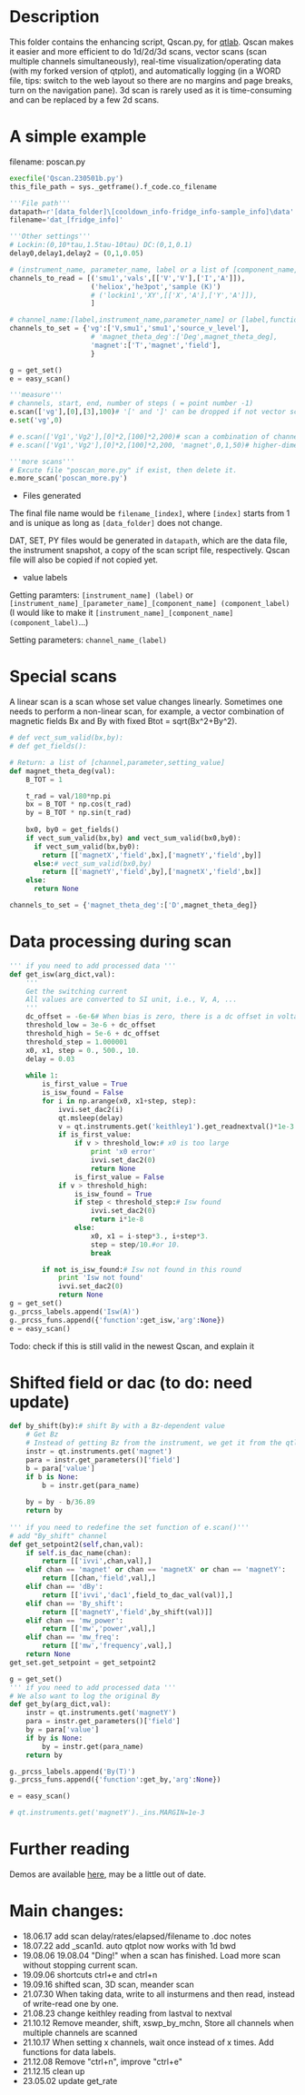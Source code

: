 # Description

This folder contains the enhancing script, Qscan.py, for [qtlab](https://github.com/heeres/qtlab). Qscan makes it easier and more efficient to do 1d/2d/3d scans, vector scans (scan multiple channels simultaneously), real-time visualization/operating data (with my forked version of qtplot), and automatically logging (in a WORD file, tips: switch to the web layout so there are no margins and page breaks, turn on the navigation pane). 3d scan is rarely used as it is time-consuming and can be replaced by a few 2d scans.


# A simple example

filename: poscan.py

```python
execfile('Qscan.230501b.py')
this_file_path = sys._getframe().f_code.co_filename

'''File path'''
datapath=r'[data_folder]\[cooldown_info-fridge_info-sample_info]\data'
filename='dat_[fridge_info]'

'''Other settings'''
# Lockin:(0,10*tau,1.5tau-10tau) DC:(0,1,0.1)
delay0,delay1,delay2 = (0,1,0.05)

# (instrument_name, parameter_name, label or a list of [component_name, component_label])
channels_to_read = [('smu1','vals',[['V','V'],['I','A']]), 
                    ('heliox','he3pot','sample (K)')
                    # ('lockin1','XY',[['X','A'],['Y','A']]),
                    ]

# channel_name:[label,instrument_name,parameter_name] or [label,function]}
channels_to_set = {'vg':['V,smu1','smu1','source_v_level'], 
                    # 'magnet_theta_deg':['Deg',magnet_theta_deg],
                    'magnet':['T','magnet','field'],
                    }

g = get_set()
e = easy_scan()

'''measure'''
# channels, start, end, number of steps ( = point number -1)
e.scan(['vg'],[0],[3],100)# '[' and ']' can be dropped if not vector scan (a combination of channels)
e.set('vg',0)

# e.scan(['Vg1','Vg2'],[0]*2,[100]*2,200)# scan a combination of channels
# e.scan(['Vg1','Vg2'],[0]*2,[100]*2,200, 'magnet',0,1,50)# higher-dimensional scan

'''more scans'''
# Excute file "poscan_more.py" if exist, then delete it.
e.more_scan('poscan_more.py')
```

- Files generated

The final file name would be `filename_[index]`, where `[index]` starts from 1 and is unique as long as `[data_folder]` does not change.

DAT, SET, PY files would be generated in `datapath`, which are the data file, the instrument snapshot, a copy of the scan script file, respectively. Qscan file will also be copied if not copied yet.

- value labels

Getting paramters: `[instrument_name] (label)` or `[instrument_name]_[parameter_name]_[component_name] (component_label)` (I would like to make it `[instrument_name]_[component_name] (component_label)`...)

Setting parameters: `channel_name_(label)`

# Special scans

A linear scan is a scan whose set value changes linearly. Sometimes one needs to perform a non-linear scan, for example, a vector combination of magnetic fields Bx and By with fixed Btot = sqrt(Bx^2+By^2).

```python
# def vect_sum_valid(bx,by):  
# def get_fields():

# Return: a list of [channel,parameter,setting_value]
def magnet_theta_deg(val):
    B_TOT = 1

    t_rad = val/180*np.pi
    bx = B_TOT * np.cos(t_rad)
    by = B_TOT * np.sin(t_rad)
        
    bx0, by0 = get_fields()
    if vect_sum_valid(bx,by) and vect_sum_valid(bx0,by0):
      if vect_sum_valid(bx,by0):
        return [['magnetX','field',bx],['magnetY','field',by]]
      else:# vect_sum_valid(bx0,by)
        return [['magnetY','field',by],['magnetX','field',bx]]
    else:
      return None

channels_to_set = {'magnet_theta_deg':['D',magnet_theta_deg]}
```

# Data processing during scan

```python
''' if you need to add processed data '''
def get_isw(arg_dict,val):
    '''
    Get the switching current
    All values are converted to SI unit, i.e., V, A, ...
    '''
    dc_offset = -6e-6# When bias is zero, there is a dc offset in voltage readings
    threshold_low = 3e-6 + dc_offset
    threshold_high = 5e-6 + dc_offset
    threshold_step = 1.000001
    x0, x1, step = 0., 500., 10.
    delay = 0.03
    
    while 1:
        is_first_value = True
        is_isw_found = False
        for i in np.arange(x0, x1+step, step):
            ivvi.set_dac2(i)
            qt.msleep(delay)
            v = qt.instruments.get('keithley1').get_readnextval()*1e-3
            if is_first_value:
                if v > threshold_low:# x0 is too large
                    print 'x0 error'
                    ivvi.set_dac2(0)
                    return None
                is_first_value = False
            if v > threshold_high:
                is_isw_found = True
                if step < threshold_step:# Isw found
                    ivvi.set_dac2(0)
                    return i*1e-8
                else:
                    x0, x1 = i-step*3., i+step*3.
                    step = step/10.#or 10.
                    break

        if not is_isw_found:# Isw not found in this round            
            print 'Isw not found'
            ivvi.set_dac2(0)
            return None
g = get_set()
g._prcss_labels.append('Isw(A)')
g._prcss_funs.append({'function':get_isw,'arg':None})
e = easy_scan()
```

Todo: check if this is still valid in the newest Qscan, and explain it

# Shifted field or dac (to do: need update)

```python
def by_shift(by):# shift By with a Bz-dependent value
    # Get Bz
    # Instead of getting Bz from the instrument, we get it from the qtlab, which is much faster. 
    instr = qt.instruments.get('magnet')
    para = instr.get_parameters()['field']
    b = para['value']
    if b is None:
        b = instr.get(para_name)
        
    by = by - b/36.89
    return by
    
''' if you need to redefine the set function of e.scan()'''
# add "By_shift" channel
def get_setpoint2(self,chan,val):
    if self.is_dac_name(chan):
        return [['ivvi',chan,val],]
    elif chan == 'magnet' or chan == 'magnetX' or chan == 'magnetY':
        return [[chan,'field',val],]
    elif chan == 'dBy':
        return [['ivvi','dac1',field_to_dac_val(val)],]
    elif chan == 'By_shift':
        return [['magnetY','field',by_shift(val)]]
    elif chan == 'mw_power':
        return [['mw','power',val],]
    elif chan == 'mw_freq':
        return [['mw','frequency',val],]
    return None
get_set.get_setpoint = get_setpoint2

g = get_set()
''' if you need to add processed data '''
# We also want to log the original By
def get_by(arg_dict,val):
    instr = qt.instruments.get('magnetY')
    para = instr.get_parameters()['field']
    by = para['value']
    if by is None:
        by = instr.get(para_name)
    return by

g._prcss_labels.append('By(T)')
g._prcss_funs.append({'function':get_by,'arg':None})

e = easy_scan()

# qt.instruments.get('magnetY')._ins.MARGIN=1e-3
```

# Further reading

Demos are available [here](https://cover-me.github.io/2019/03/31/qtplot-demo.html), may be a little out of date.

# Main changes:
- 18.06.17 add scan delay/rates/elapsed/filename to .doc notes
- 18.07.22 add _scan1d. auto qtplot now works with 1d bwd
- 19.08.06 19.08.04 "Ding!" when a scan has finished. Load more scan without stopping current scan.
- 19.09.06 shortcuts ctrl+e and ctrl+n
- 19.09.16 shifted scan, 3D scan, meander scan
- 21.07.30 When taking data, write to all insturmens and then read, instead of write-read one by one.
- 21.08.23 change keithley reading from lastval to nextval
- 21.10.12 Remove meander, shift, xswp_by_mchn, Store all channels when multiple channels are scanned
- 21.10.17 When setting x channels, wait once instead of x times. Add functions for data labels.
- 21.12.08 Remove "ctrl+n", improve "ctrl+e"
- 21.12.15 clean up
- 23.05.02 update get_rate

